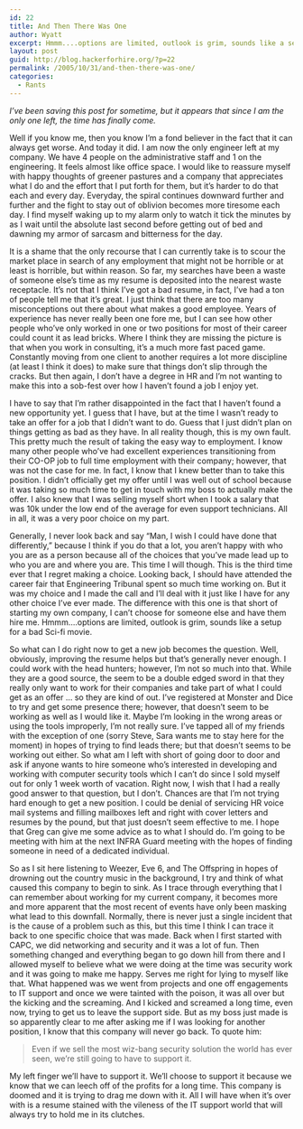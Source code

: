 ```yaml
---
id: 22
title: And Then There Was One
author: Wyatt
excerpt: Hmmm....options are limited, outlook is grim, sounds like a setup for a bad Sci-fi movie.
layout: post
guid: http://blog.hackerforhire.org/?p=22
permalink: /2005/10/31/and-then-there-was-one/
categories:
  - Rants
---
```

*I&#8217;ve been saving this post for sometime, but it appears that since I am the only one left, the time has finally come.*

Well if you know me, then you know I&#8217;m a fond believer in the fact that it can always get worse. And today it did. I am now the only engineer left at my company. We have 4 people on the administrative staff and 1 on the engineering. It feels almost like office space. I would like to reassure myself with happy thoughts of greener pastures and a company that appreciates what I do and the effort that I put forth for them, but it&#8217;s harder to do that each and every day. Everyday, the spiral continues downward further and further and the fight to stay out of oblivion becomes more tiresome each day. I find myself waking up to my alarm only to watch it tick the minutes by as I wait until the absolute last second before getting out of bed and dawning my armor of sarcasm and bitterness for the day.  
<!--more-->

  
It is a shame that the only recourse that I can currently take is to scour the market place in search of any employment that might not be horrible or at least is horrible, but within reason. So far, my searches have been a waste of someone else&#8217;s time as my resume is deposited into the nearest waste receptacle. It&#8217;s not that I think I&#8217;ve got a bad resume, in fact, I&#8217;ve had a ton of people tell me that it&#8217;s great. I just think that there are too many misconceptions out there about what makes a good employee. Years of experience has never really been one fore me, but I can see how other people who&#8217;ve only worked in one or two positions for most of their career could count it as lead bricks. Where I think they are missing the picture is that when you work in consulting, it&#8217;s a much more fast paced game. Constantly moving from one client to another requires a lot more discipline (at least I think it does) to make sure that things don&#8217;t slip through the cracks. But then again, I don&#8217;t have a degree in HR and I&#8217;m not wanting to make this into a sob-fest over how I haven&#8217;t found a job I enjoy yet.

I have to say that I&#8217;m rather disappointed in the fact that I haven&#8217;t found a new opportunity yet. I guess that I have, but at the time I wasn&#8217;t ready to take an offer for a job that I didn&#8217;t want to do. Guess that I just didn&#8217;t plan on things getting as bad as they have. In all reality though, this is my own fault. This pretty much the result of taking the easy way to employment. I know many other people who&#8217;ve had excellent experiences transitioning from their CO-OP job to full time employment with their company; however, that was not the case for me. In fact, I know that I knew better than to take this position. I didn&#8217;t officially get my offer until I was well out of school because it was taking so much time to get in touch with my boss to actually make the offer. I also knew that I was selling myself short when I took a salary that was 10k under the low end of the average for even support technicians. All in all, it was a very poor choice on my part.

Generally, I never look back and say &#8220;Man, I wish I could have done that differently,&#8221; because I think if you do that a lot, you aren&#8217;t happy with who you are as a person because all of the choices that you&#8217;ve made lead up to who you are and where you are. This time I will though. This is the third time ever that I regret making a choice. Looking back, I should have attended the career fair that Engineering Tribunal spent so much time working on. But it was my choice and I made the call and I&#8217;ll deal with it just like I have for any other choice I&#8217;ve ever made. The difference with this one is that short of starting my own company, I can&#8217;t choose for someone else and have them hire me. Hmmm&#8230;.options are limited, outlook is grim, sounds like a setup for a bad Sci-fi movie.

So what can I do right now to get a new job becomes the question. Well, obviously, improving the resume helps but that&#8217;s generally never enough. I could work with the head hunters; however, I&#8217;m not so much into that. While they are a good source, the seem to be a double edged sword in that they really only want to work for their companies and take part of what I could get as an offer &#8230; so they are kind of out. I&#8217;ve registered at Monster and Dice to try and get some presence there; however, that doesn&#8217;t seem to be working as well as I would like it. Maybe I&#8217;m looking in the wrong areas or using the tools improperly, I&#8217;m not really sure. I&#8217;ve tapped all of my friends with the exception of one (sorry Steve, Sara wants me to stay here for the moment) in hopes of trying to find leads there; but that doesn&#8217;t seems to be working out either. So what am I left with short of going door to door and ask if anyone wants to hire someone who&#8217;s interested in developing and working with computer security tools which I can&#8217;t do since I sold myself out for only 1 week worth of vacation. Right now, I wish that I had a really good answer to that question, but I don&#8217;t. Chances are that I&#8217;m not trying hard enough to get a new position. I could be denial of servicing HR voice mail systems and filling mailboxes left and right with cover letters and resumes by the pound, but that just doesn&#8217;t seem effective to me. I hope that Greg can give me some advice as to what I should do. I&#8217;m going to be meeting with him at the next INFRA Guard meeting with the hopes of finding someone in need of a dedicated individual.

So as I sit here listening to Weezer, Eve 6, and The Offspring in hopes of drowning out the country music in the background, I try and think of what caused this company to begin to sink. As I trace through everything that I can remember about working for my current company, it becomes more and more apparent that the most recent of events have only been masking what lead to this downfall. Normally, there is never just a single incident that is the cause of a problem such as this, but this time I think I can trace it back to one specific choice that was made. Back when I first started with CAPC, we did networking and security and it was a lot of fun. Then something changed and everything began to go down hill from there and I allowed myself to believe what we were doing at the time was security work and it was going to make me happy. Serves me right for lying to myself like that. What happened was we went from projects and one off engagements to IT support and once we were tainted with the poison, it was all over but the kicking and the screaming. And I kicked and screamed a long time, even now, trying to get us to leave the support side. But as my boss just made is so apparently clear to me after asking me if I was looking for another position, I know that this company will never go back. To quote him:

> Even if we sell the most wiz-bang security solution the world has ever seen, we&#8217;re still going to have to support it.

My left finger we&#8217;ll have to support it. We&#8217;ll choose to support it because we know that we can leech off of the profits for a long time. This company is doomed and it is trying to drag me down with it. All I will have when it&#8217;s over with is a resume stained with the vileness of the IT support world that will always try to hold me in its clutches.